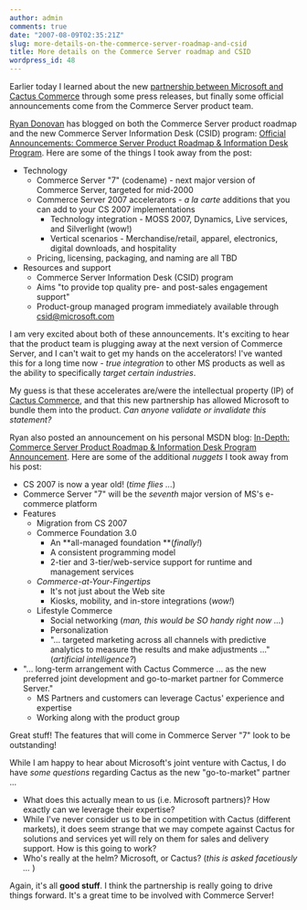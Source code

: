 ```yaml
---
author: admin
comments: true
date: "2007-08-09T02:35:21Z"
slug: more-details-on-the-commerce-server-roadmap-and-csid
title: More details on the Commerce Server roadmap and CSID
wordpress_id: 48
---
```


Earlier today I learned about the new [partnership between Microsoft and Cactus Commerce](http://www.wadewegner.com/2007/08/08/ExcitingCommerceServerNews.aspx) through some press releases, but finally some official announcements come from the Commerce Server product team.

[Ryan Donovan](http://blogs.msdn.com/rdonovan/default.aspx) has blogged on both the Commerce Server product roadmap and the new Commerce Server Information Desk (CSID) program: [Official Announcements: Commerce Server Product Roadmap & Information Desk Program](http://blogs.msdn.com/commerce/archive/2007/08/08/official-announcements-commerce-server-product-roadmap-information-desk-program.aspx). Here are some of the things I took away from the post:

  * Technology
    * Commerce Server "7" (codename) - next major version of Commerce Server, targeted for mid-2000
    * Commerce Server 2007 accelerators - _a la carte_ additions that you can add to your CS 2007 implementations
      * Technology integration - MOSS 2007, Dynamics, Live services, and Silverlight (wow!)
      * Vertical scenarios - Merchandise/retail, apparel, electronics, digital downloads, and hospitality
    * Pricing, licensing, packaging, and naming are all TBD
  * Resources and support
    * Commerce Server Information Desk (CSID) program
    * Aims "to provide top quality pre- and post-sales engagement support"
    * Product-group managed program immediately available through [csid@microsoft.com](mailto:csid@microsoft.com)

I am very excited about both of these announcements. It's exciting to hear that the product team is plugging away at the next version of Commerce Server, and I can't wait to get my hands on the accelerators! I've wanted this for a long time now - _true integration_ to other MS products as well as the ability to specifically _target certain industries_.

My guess is that these accelerates are/were the intellectual property (IP) of [Cactus Commerce](http://www.wadewegner.com/ct.ashx?id=916ea1c4-2913-47a1-9838-bf5515746e2a&url=http%3a%2f%2fwww.cactuscommerce.com%2fhome%2fdefault_e.asp), and that this new partnership has allowed Microsoft to bundle them into the product. _Can anyone validate or invalidate this statement?_

Ryan also posted an announcement on his personal MSDN blog: [In-Depth: Commerce Server Product Roadmap & Information Desk Program Announcement](http://blogs.msdn.com/rdonovan/archive/2007/08/08/in-depth-commerce-server-product-roadmap-information-desk-program-announcement.aspx). Here are some of the additional _nuggets_ I took away from his post:

  * CS 2007 is now a year old! (_time flies ..._)
  * Commerce Server "7" will be the _seventh_ major version of MS's e-commerce platform
  * Features
    * Migration from CS 2007
    * Commerce Foundation 3.0
      * An **all-managed foundation **(_finally!_)
      * A consistent programming model
      * 2-tier and 3-tier/web-service support for runtime and management services
    * _Commerce-at-Your-Fingertips_
      * It's not just about the Web site
      * Kiosks, mobility, and in-store integrations (_wow!_)
    * Lifestyle Commerce
      * Social networking (_man, this would be SO handy right now ..._)
      * Personalization
      * "... targeted marketing across all channels with predictive analytics to measure the results and make adjustments ..." (_artificial intelligence?_)
  * "... long-term arrangement with Cactus Commerce ... as the new preferred joint development and go-to-market partner for Commerce Server."
    * MS Partners and customers can leverage Cactus' experience and expertise
    * Working along with the product group

Great stuff! The features that will come in Commerce Server "7" look to be outstanding!

While I am happy to hear about Microsoft's joint venture with Cactus, I do have _some questions_ regarding Cactus as the new "go-to-market" partner ...

  * What does this actually mean to us (i.e. Microsoft partners)? How exactly can we leverage their expertise?
  * While I've never consider us to be in competition with Cactus (different markets), it does seem strange that we may compete against Cactus for solutions and services yet will rely on them for sales and delivery support. How is this going to work?
  * Who's really at the helm? Microsoft, or Cactus? (_this is asked facetiously ... <grin>_)

Again, it's all **good stuff**. I think the partnership is really going to drive things forward. It's a great time to be involved with Commerce Server!
